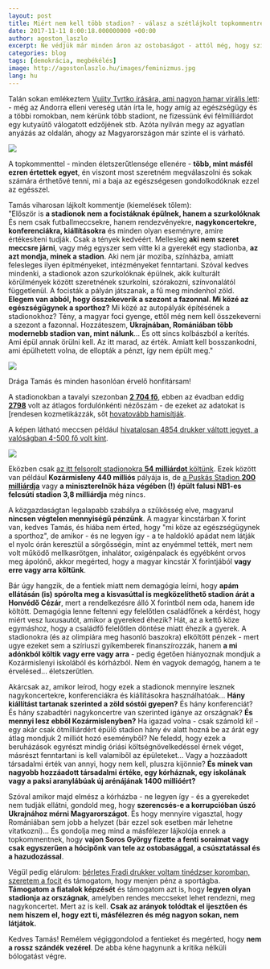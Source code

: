 ```yaml
---
layout: post
title: Miért nem kell több stadion? - válasz a szétlájkolt topkommentre Vujity Tvrtko posztja alatt
date: 2017-11-11 8:00:18.000000000 +00:00
author: agoston_laszlo
excerpt: Ne védjük már minden áron az ostobaságot - attól még, hogy szimpatizálsz egy párttal, lehet eszed... 
categories: blog
tags: [demokrácia, megbékélés]
image: http://agostonlaszlo.hu/images/feminizmus.jpg
lang: hu
---
```

Talán sokan emlékeztem [Vujity Tvrtko írására, ami nagyon hamar virális lett](https://www.facebook.com/vujitytvrtko/photos/a.523675771035274.1073741826.272564679479719/1500905689978939/?type=3&theater): - még az Andorra elleni vereség után írta le, hogy amíg az egészségügy és a többi romokban, nem kérünk több stadiont, ne fizessünk évi félmilliárdot egy kutyaütő válogatott edzőjének stb. Azóta nyilván megy az agyatlan anyázás az oldalán, ahogy az Magyarországon már szinte el is várható.

![](http://agostonlaszlo.hu/images/tvrtko.jpg)

A topkommenttel - minden életszerűtlensége ellenére - **több, mint másfél ezren értettek egyet**, én viszont most szeretném megválaszolni és sokak számára érthetővé tenni, mi a baja az egészségesen gondolkodóknak ezzel az egésszel.

Tamás  viharosan lájkolt kommentje (kiemelések tőlem): <br />
"Először is **a stadionok nem a focistáknak épülnek, hanem a szurkolóknak** És nem csak futballmeccsekre, hanem rendezvényekre, **nagykoncertekre, konferenciákra, kiállításokra** és minden olyan eseményre, amire értékesíteni tudják. Csak a tények kedvéért. Mellesleg **aki nem szeret meccsre járni**, vagy még egyszer sem vitte ki a gyerekét egy stadionba, **az azt mondja, minek a stadion**. Aki nem jár moziba, színházba, amiatt felesleges ilyen építményeket, intézményeket fenntartani. Szóval kedves mindenki, a stadionok azon szurkolóknak épülnek, akik kulturált körülmények között szeretnének szurkolni, szórakozni, színvonalától függetlenül. A focisták a pályán játszanak, a fű meg mindenhol zöld. **Elegem van abból, hogy összekeverik a szezont a fazonnal. Mi közé az egészségügynek a sporthoz?** Mi közé az autopályák építésének a stadionokhoz? Tény, a magyar foci gyenge, ettől még nem kell összekeverni a szezont a fazonnal. Hozzáteszem, **Ukrajnában, Romániában több modernebb stadion van, mint nálunk**... És ott sincs kolbászból a kerítés. Ami épül annak örülni kell. Az itt marad, az érték. Amiatt kell bosszankodni, ami épülhetett volna, de ellopták a pénzt, így nem épült meg."

![](http://agostonlaszlo.hu/images/tamaskomment.jpg)

Drága Tamás és minden hasonlóan érvelő honfitársam!

A stadionokban a tavalyi szezonban **[2 704 fő](https://www.magyarfutball.hu/hu/merkozesek/bajnoki_merkozesek/nb_i/2016_2017/nezoszamok)**, ebben az évadban eddig **[2798](https://www.magyarfutball.hu/hu/merkozesek/bajnoki_merkozesek/nb_i/2017_2018/nezoszamok)** volt az átlagos fordulónkénti nézőszám - de ezeket az adatokat is [rendesen kozmetikázzák, sőt [hovatovább hamisítják](https://444.hu/2016/03/04/sokkal-kevesebben-jarnak-magyarorszagon-meccsre-mint-amit-a-klubok-hazudnak).

A képen látható meccsen például [hivatalosan 4854 drukker váltott jegyet, a valóságban 4-500 fő volt kint]((https://444.hu/2017/04/23/a-meccsen-ahol-ez-a-kep-keszult-hivatalosan-4854-nezo-volt)).

![](https://4cdn.hu/kraken/image/upload/s--Ci2QfTwr--/7076TutrruzPMgCRs.png)

Eközben csak [az itt felsorolt stadionokra **54 milliárdot** költünk](http://www.csakfoci.hu/magyar-foci/ezek-a-stadion-keszulhetnek-el-2018-tavaszara-arenakorkep#). Ezek között van például **Kozármisleny 440 milliós** pályája is, de [a Puskás Stadion **200 milliárdja**](http://index.hu/sport/futball/2017/03/07/puskas_ferenc_stadion_190_milliard_koltseg/) vagy **a miniszterelnök háza végében (!) épült falusi NB1-es felcsúti stadion 3,8 milliárdja** még nincs.

A közgazdaságtan legalapabb szabálya a szűkösség elve, magyarul **nincsen végtelen mennyiségű pénzünk**. A magyar kincstárban X forint van, kedves Tamás, és hiába nem érted, hogy "mi köze az egészségügynek a sporthoz", de amikor - és ne legyen így - a te haldokló apádat nem látják el nyolc órán keresztül a sörgősségin, mint az enyémmel tették, mert nem volt működő mellkasrötgen, inhalátor, oxigénpalack és egyébként orvos meg ápolónő, akkor megérted, hogy a magyar kincstár X forintjából **vagy erre vagy arra költünk**.

Bár úgy hangzik, de a fentiek miatt nem demagógia leírni, hogy **apám ellátásán (is) spórolta meg a kisvasúttal is megközelíthető stadion árát a Honvédő Cézár**, mert a rendelkezésre álló X forintból nem oda, hanem ide költött. Demagógia lenne feltenni egy felelőtlen családfőnek a kérdést, hogy miért vesz luxusautót, amikor a gyereked éhezik? Hát, az a kettő köze egymáshoz, hogy a családfő felelőtlen döntése miatt éhezik a gyerek. A stadionokra (és az olimpiára meg hasonló baszokra) elköltött pénzek - mert ugye ezeket sem a szíriuszi gyíkemberek finanszírozzák, hanem **a mi adónkból költik vagy erre vagy arra** - pedig égetően hiányoznak mondjuk a Kozármislenyi iskolából és kórházból. Nem én vagyok demagóg, hanem a te érvelésed... életszerűtlen.

Akárcsak az, amikor leírod, hogy ezek a stadionok mennyire lesznek nagykoncertekre, konferenciákra és kiállításokra használhatóak... **Hány kiállítást tartanak szerinted a zöld sóstói gyepen?** És hány konferenciát? És hány szabadtéri nagykoncertre van szerinted igánye az országnak? **És mennyi lesz ebből Kozármislenyben?** Ha igazad volna - csak számold ki! - egy akár csak ötmilliárdért épülő stadion hány év alatt hozná be az árát egy átlag mondjuk 2 milliót hozó eseményből? Ne feledd, hogy ezek a beruházások egyrészt mindig óriási költségnövelkedéssel érnek véget, másrészt fenntartani is kell valamiből az épületeket... Vagy a hozzáadott társadalmi érték van annyi, hogy nem kell, pluszra kijönnie? **És minek van nagyobb hozzáadott társadalmi értéke, egy kórháznak, egy iskolának vagy a paksi aranylábúak új arénájának 1400 millióért?**

Szóval amikor majd elmész a kórházba - ne legyen így - és a gyerekedet nem tudják ellátni, gondold meg, hogy **szerencsés-e a korrupcióban úszó Ukrajnához mérni Magyarországot**. És hogy mennyire vigasztal, hogy Romániában sem jobb a helyzet (bár ezzel sok esetben már lehetne vitatkozni)... És gondolja meg mind a másfélezer lájkolója ennek a topkommentnek, hogy **vajon Soros György fizette a fenti soraimat vagy csak egyszerűen a hócipőnk van tele az ostobasággal, a csúsztatással és a hazudozással**.

Végül pedig elárulom: [bérletes Fradi drukker voltam tinédzser koromban, szeretem a focit](http://agostonlaszlo.hu/blog/futball-eb/) és támogatom, hogy menjen pénz a sportágba. **Támogatom a fiatalok képzését** és támogatom azt is, hogy **legyen olyan stadionja az országnak**, amelyben rendes meccseket lehet rendezni, meg nagykoncertet. Mert az is kell. **Csak az arányok tolódtak el ijesztően és nem hiszem el, hogy ezt ti, másfélezren és még nagyon sokan, nem látjátok.**

Kedves Tamás! Remélem végiggondolod a fentieket és megérted, hogy **nem a rossz szándék vezérel**. De abba kéne hagynunk a kritika nélküli bólogatást végre.
